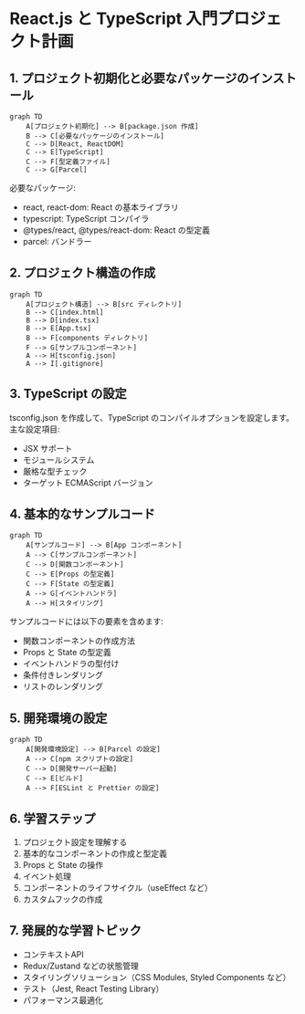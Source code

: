 # React.js と TypeScript 入門プロジェクト計画

## 1. プロジェクト初期化と必要なパッケージのインストール

```mermaid
graph TD
    A[プロジェクト初期化] --> B[package.json 作成]
    B --> C[必要なパッケージのインストール]
    C --> D[React, ReactDOM]
    C --> E[TypeScript]
    C --> F[型定義ファイル]
    C --> G[Parcel]
```

必要なパッケージ:
- react, react-dom: React の基本ライブラリ
- typescript: TypeScript コンパイラ
- @types/react, @types/react-dom: React の型定義
- parcel: バンドラー

## 2. プロジェクト構造の作成

```mermaid
graph TD
    A[プロジェクト構造] --> B[src ディレクトリ]
    B --> C[index.html]
    B --> D[index.tsx]
    B --> E[App.tsx]
    B --> F[components ディレクトリ]
    F --> G[サンプルコンポーネント]
    A --> H[tsconfig.json]
    A --> I[.gitignore]
```

## 3. TypeScript の設定

tsconfig.json を作成して、TypeScript のコンパイルオプションを設定します。主な設定項目:
- JSX サポート
- モジュールシステム
- 厳格な型チェック
- ターゲット ECMAScript バージョン

## 4. 基本的なサンプルコード

```mermaid
graph TD
    A[サンプルコード] --> B[App コンポーネント]
    A --> C[サンプルコンポーネント]
    C --> D[関数コンポーネント]
    C --> E[Props の型定義]
    C --> F[State の型定義]
    A --> G[イベントハンドラ]
    A --> H[スタイリング]
```

サンプルコードには以下の要素を含めます:
- 関数コンポーネントの作成方法
- Props と State の型定義
- イベントハンドラの型付け
- 条件付きレンダリング
- リストのレンダリング

## 5. 開発環境の設定

```mermaid
graph TD
    A[開発環境設定] --> B[Parcel の設定]
    A --> C[npm スクリプトの設定]
    C --> D[開発サーバー起動]
    C --> E[ビルド]
    A --> F[ESLint と Prettier の設定]
```

## 6. 学習ステップ

1. プロジェクト設定を理解する
2. 基本的なコンポーネントの作成と型定義
3. Props と State の操作
4. イベント処理
5. コンポーネントのライフサイクル（useEffect など）
6. カスタムフックの作成

## 7. 発展的な学習トピック

- コンテキストAPI
- Redux/Zustand などの状態管理
- スタイリングソリューション（CSS Modules, Styled Components など）
- テスト（Jest, React Testing Library）
- パフォーマンス最適化